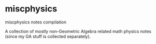 # miscphysics
miscphysics notes compilation

A collection of mostly non-Geometric Algebra related math physics notes (since my GA stuff is collected separately).
